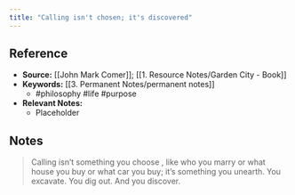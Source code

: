 ```yaml
---
title: "Calling isn't chosen; it's discovered"
---
```

## Reference
- **Source:** [[John Mark Comer]]; [[1. Resource Notes/Garden City - Book]]
- **Keywords:** [[3. Permanent Notes/permanent notes]]
	- #philosophy #life #purpose
- **Relevant Notes:**
	- Placeholder
## Notes
> Calling isn’t something you choose , like who you marry or what house you buy or what car you buy; it’s something you unearth. You excavate. You dig out. And you discover.